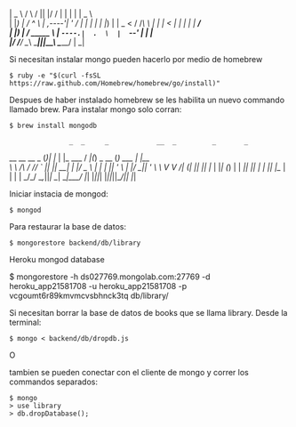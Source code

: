 |   _  \      /   \     /      ||  |/  / |  |  |  | |   _  \  
|  |_)  |    /  ^  \   |  ,----'|  '  /  |  |  |  | |  |_)  | 
|   _  <    /  /_\  \  |  |     |    <   |  |  |  | |   ___/  
|  |_)  |  /  _____  \ |  `----.|  .  \  |  `--'  | |  |      
|______/  /__/     \__\ \______||__|\__\  \______/  | _|      


Si necesitan instalar mongo pueden hacerlo por medio de homebrew
	
	$ ruby -e "$(curl -fsSL https://raw.github.com/Homebrew/homebrew/go/install)"

Despues de haber instalado homebrew se les habilita un nuevo commando llamado brew.
Para instalar mongo solo corran:

	$ brew install mongodb

                   _  _     _            __  _         _       _     
  __      __ __ _ (_)| |_  | |_  ___    / _|(_) _ __  (_) ___ | |__  
  \ \ /\ / // _` || || __| | __|/ _ \  | |_ | || '_ \ | |/ __|| '_ \ 
   \ V  V /| (_| || || |_  | |_| (_) | |  _|| || | | || |\__ \| | | |
    \_/\_/  \__,_||_| \__|  \__|\___/  |_|  |_||_| |_||_||___/|_| |_|
                                                                     


Iniciar instacia de mongod:

	$ mongod

Para restaurar la base de datos:

	$ mongorestore backend/db/library

Heroku mongod database

  $ mongorestore -h ds027769.mongolab.com:27769 -d heroku_app21581708 -u heroku_app21581708 -p vcgoumt6r89kmvmcvsbhnck3tq db/library/



Si necesitan borrar la base de datos de books que se llama library.
Desde la terminal:

  	$ mongo < backend/db/dropdb.js 

O 

tambien se pueden conectar con el cliente de mongo y correr los commandos separados:

 	$ mongo
 	> use library
 	> db.dropDatabase();